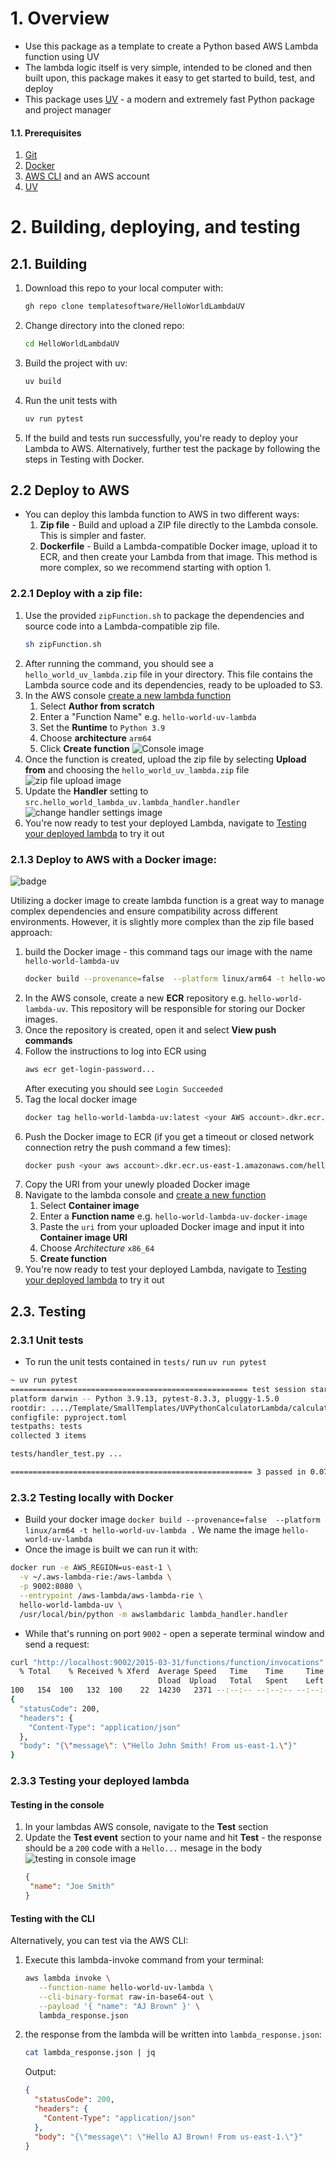 # 1. Overview
* Use this package as a template to create a Python based AWS Lambda function using UV
* The lambda logic itself is very simple, intended to be cloned and then built upon, this package makes it easy to get 
  started to build, test, and deploy 
* This package uses [UV](https://docs.astral.sh/uv/) - a modern and  extremely fast Python package and project 
  manager

#### 1.1. Prerequisites
1. [Git](https://github.com/git-guides/install-git) 
2. [Docker](https://docs.docker.com/engine/install/)
3. [AWS CLI](https://docs.aws.amazon.com/cli/latest/userguide/getting-started-install.html) and an AWS account 
4. [UV](https://docs.astral.sh/uv/getting-started/installation/)
# 2. Building, deploying, and testing
## 2.1. Building
1. Download this repo to your local computer with:
    ```bash
    gh repo clone templatesoftware/HelloWorldLambdaUV
    ```
2. Change directory into the cloned repo:
    ``` bash
    cd HelloWorldLambdaUV
    ``` 
3. Build the project with uv:
    ```bash 
    uv build
    ```
4. Run the unit tests with
    ```bash 
    uv run pytest
    ```
5. If the build and tests run successfully, you're ready to deploy your Lambda to AWS.
   Alternatively, further test the package by following the steps in Testing with Docker.

## 2.2 Deploy to AWS
* You can deploy this lambda function to AWS in two different ways:
  1. **Zip file** - Build and upload a ZIP file directly to the Lambda console. This is simpler and faster. 
  2. **Dockerfile** - Build a Lambda-compatible Docker image, upload it to ECR, and then create your Lambda from that image. This method is more complex, so we recommend starting with option 1.

### 2.2.1 Deploy with a zip file:
1. Use the provided ```zipFunction.sh``` to package the dependencies and source code into a Lambda-compatible zip 
   file. 
    ```bash
    sh zipFunction.sh
    ```
2. After running the command, you should see a ```hello_world_uv_lambda.zip``` file in your directory. This file contains the Lambda source code and its dependencies, ready to be uploaded to S3.
3. In the AWS console [create a new lambda function](https://us-east-1.console.aws.amazon.com/lambda/home?region=us-east-1#/create/function)
   1. Select **Author from scratch**
   2. Enter a "Function Name" e.g. ```hello-world-uv-lambda```
   3. Set the **Runtime** to ```Python 3.9```
   4. Choose **architecture** ```arm64```
   5. Click **Create function**
![Console image](https://private-user-images.githubusercontent.com/188703309/389572918-a8741102-7f42-4886-8d90-636452f21ab1.jpg?jwt=eyJhbGciOiJIUzI1NiIsInR5cCI6IkpXVCJ9.eyJpc3MiOiJnaXRodWIuY29tIiwiYXVkIjoicmF3LmdpdGh1YnVzZXJjb250ZW50LmNvbSIsImtleSI6ImtleTUiLCJleHAiOjE3MzI1NDU4MDcsIm5iZiI6MTczMjU0NTUwNywicGF0aCI6Ii8xODg3MDMzMDkvMzg5NTcyOTE4LWE4NzQxMTAyLTdmNDItNDg4Ni04ZDkwLTYzNjQ1MmYyMWFiMS5qcGc_WC1BbXotQWxnb3JpdGhtPUFXUzQtSE1BQy1TSEEyNTYmWC1BbXotQ3JlZGVudGlhbD1BS0lBVkNPRFlMU0E1M1BRSzRaQSUyRjIwMjQxMTI1JTJGdXMtZWFzdC0xJTJGczMlMkZhd3M0X3JlcXVlc3QmWC1BbXotRGF0ZT0yMDI0MTEyNVQxNDM4MjdaJlgtQW16LUV4cGlyZXM9MzAwJlgtQW16LVNpZ25hdHVyZT1iY2QyY2U1YTFjOWIzZGMyMGU5Y2EwZjhkNjRjZDE2OTFmNjM5NDAxODI5MjM5YTk3MWJlZjQwMDY3ZmI2MTZkJlgtQW16LVNpZ25lZEhlYWRlcnM9aG9zdCJ9.R8wmJvSkOXQ357BPs2STlGYB0VMKPXcJlyYbS5djhkI)
4. Once the function is created, upload the zip file by selecting **Upload from** and choosing the ```hello_world_uv_lambda.zip``` file
![zip file upload image](https://private-user-images.githubusercontent.com/188703309/389572905-0b14725f-1b32-4b61-93d6-d636ac321d98.jpg?jwt=eyJhbGciOiJIUzI1NiIsInR5cCI6IkpXVCJ9.eyJpc3MiOiJnaXRodWIuY29tIiwiYXVkIjoicmF3LmdpdGh1YnVzZXJjb250ZW50LmNvbSIsImtleSI6ImtleTUiLCJleHAiOjE3MzI1NDU4MDcsIm5iZiI6MTczMjU0NTUwNywicGF0aCI6Ii8xODg3MDMzMDkvMzg5NTcyOTA1LTBiMTQ3MjVmLTFiMzItNGI2MS05M2Q2LWQ2MzZhYzMyMWQ5OC5qcGc_WC1BbXotQWxnb3JpdGhtPUFXUzQtSE1BQy1TSEEyNTYmWC1BbXotQ3JlZGVudGlhbD1BS0lBVkNPRFlMU0E1M1BRSzRaQSUyRjIwMjQxMTI1JTJGdXMtZWFzdC0xJTJGczMlMkZhd3M0X3JlcXVlc3QmWC1BbXotRGF0ZT0yMDI0MTEyNVQxNDM4MjdaJlgtQW16LUV4cGlyZXM9MzAwJlgtQW16LVNpZ25hdHVyZT02NTA2NWY0ZGY2ZDllMDhlZDBjMTcxYmFlZmNhOGUyZTc2NDNjODdlYzUxN2I0MTEyYjhkMzA4MzBhNWIzNGUxJlgtQW16LVNpZ25lZEhlYWRlcnM9aG9zdCJ9.aFL0lgKq_9m7cO8sWwungO0yplxyC4sTZ58dgp5W9_k)
5. Update the **Handler** setting to ```src.hello_world_lambda_uv.lambda_handler.handler```
![change handler settings image](https://private-user-images.githubusercontent.com/188703309/389574331-0fe35ad7-1c56-4a1f-b1c3-5d8edef8cf9e.jpg?jwt=eyJhbGciOiJIUzI1NiIsInR5cCI6IkpXVCJ9.eyJpc3MiOiJnaXRodWIuY29tIiwiYXVkIjoicmF3LmdpdGh1YnVzZXJjb250ZW50LmNvbSIsImtleSI6ImtleTUiLCJleHAiOjE3MzI1NDU5NDcsIm5iZiI6MTczMjU0NTY0NywicGF0aCI6Ii8xODg3MDMzMDkvMzg5NTc0MzMxLTBmZTM1YWQ3LTFjNTYtNGExZi1iMWMzLTVkOGVkZWY4Y2Y5ZS5qcGc_WC1BbXotQWxnb3JpdGhtPUFXUzQtSE1BQy1TSEEyNTYmWC1BbXotQ3JlZGVudGlhbD1BS0lBVkNPRFlMU0E1M1BRSzRaQSUyRjIwMjQxMTI1JTJGdXMtZWFzdC0xJTJGczMlMkZhd3M0X3JlcXVlc3QmWC1BbXotRGF0ZT0yMDI0MTEyNVQxNDQwNDdaJlgtQW16LUV4cGlyZXM9MzAwJlgtQW16LVNpZ25hdHVyZT0yMWYwY2IxZmU1Y2NiYTNiNWUxMDA0Mzc3ZjExMDNmM2YyZmFjMjcwOTliNTFlNzI5MGQ0MDhkNGFhNDMwOWM0JlgtQW16LVNpZ25lZEhlYWRlcnM9aG9zdCJ9.KqhPgOI5floedBPJeZVJy5KQtTTS78vY_KHImS0WZKE)
6. You're now ready to test your deployed Lambda, navigate to [Testing your deployed lambda](#testing-your-deployed-lambda) to try it out


### 2.1.3 Deploy to AWS with a Docker image:
![badge](https://template-software-badges-storage-bucket.s3.us-east-1.amazonaws.com/badges/HelloWorldDockerTest/HelloWorldDockerTest-build.svg)

Utilizing a docker image to create lambda function is a great way to manage complex dependencies and ensure 
compatibility across different environments. However, it is slightly more complex than the zip file based approach: 
1. build the Docker image - this command tags our image with the name ```hello-world-lambda-uv```
    ```bash
    docker build --provenance=false  --platform linux/arm64 -t hello-world-lambda-uv .
    ```
2. In the AWS console, create a new **ECR** repository e.g. ```hello-world-lambda-uv```. This repository will be responsible for storing our Docker images.
3. Once the repository is created, open it and select **View push commands**
4. Follow the instructions to log into ECR using 
    ```bash
    aws ecr get-login-password...
    ```
   After executing you should see ```Login Succeeded``` 
5. Tag the local docker image
    ```bash 
    docker tag hello-world-lambda-uv:latest <your AWS account>.dkr.ecr.us-east-1.amazonaws.com/hellow-world-lambda-uv:latest
    ```
6. Push the Docker image to ECR (if you get a timeout or closed network connection retry the push command a few times):
    ```bash
    docker push <your aws account>.dkr.ecr.us-east-1.amazonaws.com/hello-world-lambda-uv:latest
    ```
7. Copy the URI from your unewly ploaded Docker image 
8. Navigate to the lambda console and [create a new function](https://us-east-1.console.aws.amazon.com/lambda/home?region=us-east-1#/create/function)
   1. Select **Container image**
   2. Enter a **Function name** e.g. ```hello-world-lambda-uv-docker-image```
   3. Paste the ```uri``` from your uploaded Docker image and input it into **Container image URI**
   4. Choose *Architecture* ```x86_64```
   5. **Create function**
9. You're now ready to test your deployed Lambda, navigate to [Testing your deployed lambda](#testing-your-deployed-lambda) to try it out
 

## 2.3. Testing

### 2.3.1 Unit tests
* To run the unit tests contained in ```tests/``` run ```uv run pytest```
```bash
~ uv run pytest             
===================================================== test session starts =====================================================
platform darwin -- Python 3.9.13, pytest-8.3.3, pluggy-1.5.0
rootdir: ..../Template/SmallTemplates/UVPythonCalculatorLambda/calculator-lambda-uv
configfile: pyproject.toml
testpaths: tests
collected 3 items                                                                                                             

tests/handler_test.py ...                                                                                               [100%]

====================================================== 3 passed in 0.07s ======================================================
```

### 2.3.2 Testing locally with Docker
* Build your docker image ```docker build --provenance=false  --platform linux/arm64 -t hello-world-uv-lambda .``` 
  We name the image ```hello-world-uv-lambda```
* Once the image is built we can run it with:
```bash
docker run -e AWS_REGION=us-east-1 \
  -v ~/.aws-lambda-rie:/aws-lambda \
  -p 9002:8080 \
  --entrypoint /aws-lambda/aws-lambda-rie \
  hello-world-lambda-uv \
  /usr/local/bin/python -m awslambdaric lambda_handler.handler

```

* While that's running on port ```9002``` - open a seperate terminal window and send a request:
```bash
curl "http://localhost:9002/2015-03-31/functions/function/invocations" -d '{"name": "John Smith"}'   | jq
  % Total    % Received % Xferd  Average Speed   Time    Time     Time  Current
                                 Dload  Upload   Total   Spent    Left  Speed
100   154  100   132  100    22  14230   2371 --:--:-- --:--:-- --:--:-- 17111
{
  "statusCode": 200,
  "headers": {
    "Content-Type": "application/json"
  },
  "body": "{\"message\": \"Hello John Smith! From us-east-1.\"}"
}
```


### 2.3.3 Testing your deployed lambda 

#### Testing in the console

1. In your lambdas AWS console, navigate to the **Test** section 
2. Update the **Test event** section to your name and hit **Test** - the response should be a ```200``` code with a ```Hello...```
    mesage in the body  
    ![testing in console image](https://private-user-images.githubusercontent.com/188703309/389580355-82602c34-8b0b-4aad-ab38-b16991779110.jpg?jwt=eyJhbGciOiJIUzI1NiIsInR5cCI6IkpXVCJ9.eyJpc3MiOiJnaXRodWIuY29tIiwiYXVkIjoicmF3LmdpdGh1YnVzZXJjb250ZW50LmNvbSIsImtleSI6ImtleTUiLCJleHAiOjE3MzI1NDY3MzYsIm5iZiI6MTczMjU0NjQzNiwicGF0aCI6Ii8xODg3MDMzMDkvMzg5NTgwMzU1LTgyNjAyYzM0LThiMGItNGFhZC1hYjM4LWIxNjk5MTc3OTExMC5qcGc_WC1BbXotQWxnb3JpdGhtPUFXUzQtSE1BQy1TSEEyNTYmWC1BbXotQ3JlZGVudGlhbD1BS0lBVkNPRFlMU0E1M1BRSzRaQSUyRjIwMjQxMTI1JTJGdXMtZWFzdC0xJTJGczMlMkZhd3M0X3JlcXVlc3QmWC1BbXotRGF0ZT0yMDI0MTEyNVQxNDUzNTZaJlgtQW16LUV4cGlyZXM9MzAwJlgtQW16LVNpZ25hdHVyZT0xMzk4YjRhNWUwYjExYzRjYTUzOTQyYWIxOWVmMGRmOGFiMzI0YWVlYmJiYmQzZDUyMTEzNzAwMWViYTYxNTZmJlgtQW16LVNpZ25lZEhlYWRlcnM9aG9zdCJ9.LE44xYz5mykPOnUxjFZvhQutW28Uyb72D_mlSnblhXQ)
   ```json
   {
    "name": "Joe Smith"
   }
   ```


#### Testing with the CLI 

Alternatively, you can test via the AWS CLI:
1. Execute this lambda-invoke command from your terminal:
   ```bash
   aws lambda invoke \
      --function-name hello-world-uv-lambda \
      --cli-binary-format raw-in-base64-out \
      --payload '{ "name": "AJ Brown" }' \
      lambda_response.json
   ```
2. the response from the lambda will be written into ```lambda_response.json```:
   ```bash
   cat lambda_response.json | jq
   ```
   Output:
   ```json 
   {
     "statusCode": 200,
     "headers": {
       "Content-Type": "application/json"
     },
     "body": "{\"message\": \"Hello AJ Brown! From us-east-1.\"}"
   }
   ```